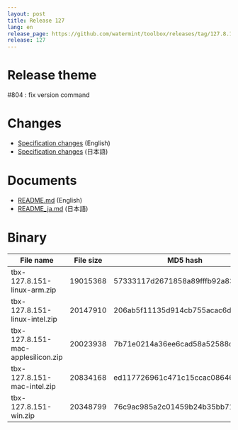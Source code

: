 ```yaml
---
layout: post
title: Release 127
lang: en
release_page: https://github.com/watermint/toolbox/releases/tag/127.8.151
release: 127
---
```


# Release theme

#804 : fix version command

# Changes

* [Specification changes](https://github.com/watermint/toolbox/blob/127.8.151/docs/releases/changes127.md) (English)
* [Specification changes](https://github.com/watermint/toolbox/blob/127.8.151/docs/releases/changes127.md) (日本語)

# Documents

* [README.md](https://github.com/watermint/toolbox/blob/127.8.151/README.md) (English)
* [README_ja.md](https://github.com/watermint/toolbox/blob/127.8.151/README_ja.md) (日本語)

# Binary

| File name                          | File size | MD5 hash                         | SHA256 hash                                                      |
|------------------------------------|-----------|----------------------------------|------------------------------------------------------------------|
| tbx-127.8.151-linux-arm.zip        | 19015368  | 57333117d2671858a89fffb92a83d300 | bd74614d9694a35132e20076f65beb13b3d4940476984d10141eb30f914869f0 |
| tbx-127.8.151-linux-intel.zip      | 20147910  | 206ab5f11135d914cb755acac6dfc998 | c16460475659e6284e7df994678374d211f2fc84d059ba900c09f1c62699ae86 |
| tbx-127.8.151-mac-applesilicon.zip | 20023938  | 7b71e0214a36ee6cad58a52588c2fa53 | 6ece733f42bcc721b5f7de1e2252514cf0ace3bc073acf389defaa0021f062d8 |
| tbx-127.8.151-mac-intel.zip        | 20834168  | ed117726961c471c15ccac086465087e | fd71bb58b8bb5b4c474356f4229a0af7648ac8a8f620f108bc78ec85fe6db824 |
| tbx-127.8.151-win.zip              | 20348799  | 76c9ac985a2c01459b24b35bb7115db9 | 850bdf22edb2cddfd8d14fabafe5994953b6e481a25153eb49367766aaa124b9 |


